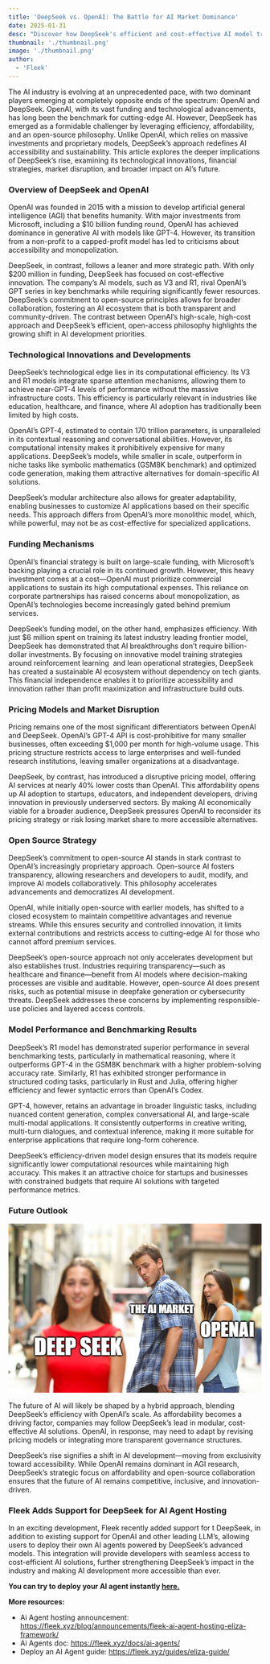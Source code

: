 ```yaml
---
title: 'DeepSeek vs. OpenAI: The Battle for AI Market Dominance'
date: 2025-01-31
desc: "Discover how DeepSeek's efficient and cost-effective AI model training is challenging OpenAI's market dominance, reshaping industry standards and accessibility."
thumbnail: './thumbnail.png'
image: './thumbnail.png'
author:
  - 'Fleek'
---
```


The AI industry is evolving at an unprecedented pace, with two dominant players emerging at completely opposite ends of the spectrum: OpenAI and DeepSeek. OpenAI, with its vast funding and technological advancements, has long been the benchmark for cutting-edge AI. However, DeepSeek has emerged as a formidable challenger by leveraging efficiency, affordability, and an open-source philosophy. Unlike OpenAI, which relies on massive investments and proprietary models, DeepSeek’s approach redefines AI accessibility and sustainability. This article explores the deeper implications of DeepSeek’s rise, examining its technological innovations, financial strategies, market disruption, and broader impact on AI’s future.

### **Overview of DeepSeek and OpenAI**

OpenAI was founded in 2015 with a mission to develop artificial general intelligence (AGI) that benefits humanity. With major investments from Microsoft, including a $10 billion funding round, OpenAI has achieved dominance in generative AI with models like GPT-4. However, its transition from a non-profit to a capped-profit model has led to criticisms about accessibility and monopolization.

DeepSeek, in contrast, follows a leaner and more strategic path. With only $200 million in funding, DeepSeek has focused on cost-effective innovation. The company’s AI models, such as V3 and R1, rival OpenAI’s GPT series in key benchmarks while requiring significantly fewer resources. DeepSeek’s commitment to open-source principles allows for broader collaboration, fostering an AI ecosystem that is both transparent and community-driven. The contrast between OpenAI’s high-scale, high-cost approach and DeepSeek’s efficient, open-access philosophy highlights the growing shift in AI development priorities.

### **Technological Innovations and Developments**

DeepSeek’s technological edge lies in its computational efficiency. Its V3 and R1 models integrate sparse attention mechanisms, allowing them to achieve near-GPT-4 levels of performance without the massive infrastructure costs. This efficiency is particularly relevant in industries like education, healthcare, and finance, where AI adoption has traditionally been limited by high costs.

OpenAI’s GPT-4, estimated to contain 170 trillion parameters, is unparalleled in its contextual reasoning and conversational abilities. However, its computational intensity makes it prohibitively expensive for many applications. DeepSeek’s models, while smaller in scale, outperform in niche tasks like symbolic mathematics (GSM8K benchmark) and optimized code generation, making them attractive alternatives for domain-specific AI solutions.

DeepSeek’s modular architecture also allows for greater adaptability, enabling businesses to customize AI applications based on their specific needs. This approach differs from OpenAI’s more monolithic model, which, while powerful, may not be as cost-effective for specialized applications.

### **Funding Mechanisms**

OpenAI’s financial strategy is built on large-scale funding, with Microsoft’s backing playing a crucial role in its continued growth. However, this heavy investment comes at a cost—OpenAI must prioritize commercial applications to sustain its high computational expenses. This reliance on corporate partnerships has raised concerns about monopolization, as OpenAI’s technologies become increasingly gated behind premium services.

DeepSeek’s funding model, on the other hand, emphasizes efficiency. With just $6 million spent on training its latest industry leading frontier model, DeepSeek has demonstrated that AI breakthroughs don’t require billion-dollar investments. By focusing on innovative model training strategies around reinforcement learning  and lean operational strategies, DeepSeek has created a sustainable AI ecosystem without dependency on tech giants. This financial independence enables it to prioritize accessibility and innovation rather than profit maximization and infrastructure build outs.

### **Pricing Models and Market Disruption**

Pricing remains one of the most significant differentiators between OpenAI and DeepSeek. OpenAI’s GPT-4 API is cost-prohibitive for many smaller businesses, often exceeding $1,000 per month for high-volume usage. This pricing structure restricts access to large enterprises and well-funded research institutions, leaving smaller organizations at a disadvantage.

DeepSeek, by contrast, has introduced a disruptive pricing model, offering AI services at nearly 40% lower costs than OpenAI. This affordability opens up AI adoption to startups, educators, and independent developers, driving innovation in previously underserved sectors. By making AI economically viable for a broader audience, DeepSeek pressures OpenAI to reconsider its pricing strategy or risk losing market share to more accessible alternatives.

### **Open Source Strategy**

DeepSeek’s commitment to open-source AI stands in stark contrast to OpenAI’s increasingly proprietary approach. Open-source AI fosters transparency, allowing researchers and developers to audit, modify, and improve AI models collaboratively. This philosophy accelerates advancements and democratizes AI development.

OpenAI, while initially open-source with earlier models, has shifted to a closed ecosystem to maintain competitive advantages and revenue streams. While this ensures security and controlled innovation, it limits external contributions and restricts access to cutting-edge AI for those who cannot afford premium services.

DeepSeek’s open-source approach not only accelerates development but also establishes trust. Industries requiring transparency—such as healthcare and finance—benefit from AI models where decision-making processes are visible and auditable. However, open-source AI does present risks, such as potential misuse in deepfake generation or cybersecurity threats. DeepSeek addresses these concerns by implementing responsible-use policies and layered access controls.

### **Model Performance and Benchmarking Results**

DeepSeek’s R1 model has demonstrated superior performance in several benchmarking tests, particularly in mathematical reasoning, where it outperforms GPT-4 in the GSM8K benchmark with a higher problem-solving accuracy rate. Similarly, R1 has exhibited stronger performance in structured coding tasks, particularly in Rust and Julia, offering higher efficiency and fewer syntactic errors than OpenAI’s Codex.

GPT-4, however, retains an advantage in broader linguistic tasks, including nuanced content generation, complex conversational AI, and large-scale multi-modal applications. It consistently outperforms in creative writing, multi-turn dialogues, and contextual inference, making it more suitable for enterprise applications that require long-form coherence.

DeepSeek’s efficiency-driven model design ensures that its models require significantly lower computational resources while maintaining high accuracy. This makes it an attractive choice for startups and businesses with constrained budgets that require AI solutions with targeted performance metrics.

### **Future Outlook**

![](./meme.png)

The future of AI will likely be shaped by a hybrid approach, blending DeepSeek’s efficiency with OpenAI’s scale. As affordability becomes a driving factor, companies may follow DeepSeek’s lead in modular, cost-effective AI solutions. OpenAI, in response, may need to adapt by revising pricing models or integrating more transparent governance structures.

DeepSeek’s rise signifies a shift in AI development—moving from exclusivity toward accessibility. While OpenAI remains dominant in AGI research, DeepSeek’s strategic focus on affordability and open-source collaboration ensures that the future of AI remains competitive, inclusive, and innovation-driven.

### **Fleek Adds Support for DeepSeek for AI Agent Hosting**

In an exciting development, Fleek recently added support for t DeepSeek, in addition to existing support for OpenAI and other leading LLM’s, allowing users to deploy their own AI agents powered by DeepSeek’s advanced models. This integration will provide developers with seamless access to cost-efficient AI solutions, further strengthening DeepSeek’s impact in the industry and making AI development more accessible than ever.

**You can try to deploy your AI agent instantly [here.](https://fleek.xyz/eliza/)**

**More resources:**

- Ai Agent hosting announcement: https://fleek.xyz/blog/announcements/fleek-ai-agent-hosting-eliza-framework/
- Ai Agents doc: https://fleek.xyz/docs/ai-agents/
- Deploy an AI Agent guide: https://fleek.xyz/guides/eliza-guide/
